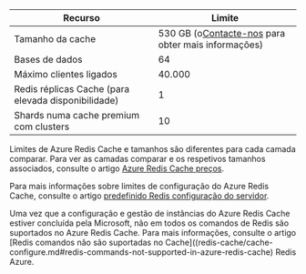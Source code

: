 | Recurso                                    | Limite                                  |
|---------------------------------------------|----------------------------------------|
| Tamanho da cache                                  | 530 GB (o[Contacte-nos](mailto:wapteams@microsoft.com?subject=Redis%20Cache%20quota%20increase) para obter mais informações)                                  |
| Bases de dados                                   | 64                                     |
| Máximo clientes ligados                       | 40.000                                 |
| Redis réplicas Cache (para elevada disponibilidade) | 1 |
| Shards numa cache premium com clusters    | 10 |

Limites de Azure Redis Cache e tamanhos são diferentes para cada camada comparar. Para ver as camadas comparar e os respetivos tamanhos associados, consulte o artigo [Azure Redis Cache preços](https://azure.microsoft.com/pricing/details/cache/).

Para mais informações sobre limites de configuração do Azure Redis Cache, consulte o artigo [predefinido Redis configuração do servidor](redis-cache/cache-configure.md#default-redis-server-configuration).

Uma vez que a configuração e gestão de instâncias do Azure Redis Cache estiver concluída pela Microsoft, não em todos os comandos de Redis são suportados no Azure Redis Cache. Para mais informações, consulte o artigo [Redis comandos não são suportadas no Cache]((redis-cache/cache-configure.md#redis-commands-not-supported-in-azure-redis-cache) Redis Azure.